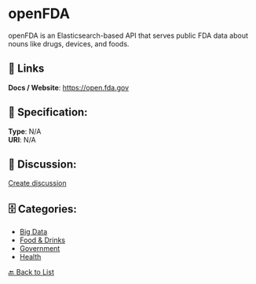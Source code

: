 # openFDA


openFDA is an Elasticsearch-based API that serves public FDA data about nouns like drugs, devices, and foods.

##  🔗 Links
**Docs / Website**: https://open.fda.gov

## 🧬 Specification:
**Type**: N/A  
**URI**: N/A

## 💬 Discussion:
[Create discussion](https://github.com/apis-list/apis-list/discussions/new)

## 🗄️ Categories:
- [Big Data](https://github.com/apis-list/apis-list#big-data)
- [Food & Drinks](https://github.com/apis-list/apis-list#food--drinks)
- [Government](https://github.com/apis-list/apis-list#government)
- [Health](https://github.com/apis-list/apis-list#health)




[🔙 Back to List](https://github.com/apis-list/apis-list)

